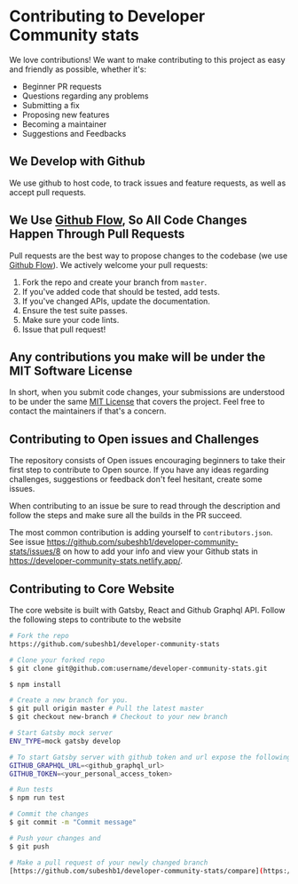 # Contributing to Developer Community stats

We love contributions! We want to make contributing to this project as easy and friendly as possible, whether it's:

- Beginner PR requests
- Questions regarding any problems
- Submitting a fix
- Proposing new features
- Becoming a maintainer
- Suggestions and Feedbacks

## We Develop with Github

We use github to host code, to track issues and feature requests, as well as accept pull requests.

## We Use [Github Flow](https://guides.github.com/introduction/flow/index.html), So All Code Changes Happen Through Pull Requests

Pull requests are the best way to propose changes to the codebase (we use [Github Flow](https://guides.github.com/introduction/flow/index.html)). We actively welcome your pull requests:

1. Fork the repo and create your branch from `master`.
2. If you've added code that should be tested, add tests.
3. If you've changed APIs, update the documentation.
4. Ensure the test suite passes.
5. Make sure your code lints.
6. Issue that pull request!

## Any contributions you make will be under the MIT Software License

In short, when you submit code changes, your submissions are understood to be under the same [MIT License](http://choosealicense.com/licenses/mit/) that covers the project. Feel free to contact the maintainers if that's a concern.

## Contributing to Open issues and Challenges

The repository consists of Open issues encouraging beginners to take their first step to contribute to Open source. If you have any ideas regarding challenges, suggestions or feedback don't feel hesitant, create some issues.

When contributing to an issue be sure to read through the description and follow the steps and make sure all the builds in the PR succeed.

The most common contribution is adding yourself to `contributors.json`. See issue https://github.com/subeshb1/developer-community-stats/issues/8 on how to add your info and view your Github stats in https://developer-community-stats.netlify.app/.

## Contributing to Core Website

The core website is built with Gatsby, React and Github Graphql API. Follow the following steps to contribute to the website

```sh
# Fork the repo
https://github.com/subeshb1/developer-community-stats

# Clone your forked repo
$ git clone git@github.com:username/developer-community-stats.git

$ npm install

# Create a new branch for you.
$ git pull origin master # Pull the latest master
$ git checkout new-branch # Checkout to your new branch

# Start Gatsby mock server
ENV_TYPE=mock gatsby develop

# To start Gatsby server with github token and url expose the following variables
GITHUB_GRAPHQL_URL=<github_graphql_url>
GITHUB_TOKEN=<your_personal_access_token>

# Run tests
$ npm run test

# Commit the changes
$ git commit -m "Commit message"

# Push your changes and
$ git push

# Make a pull request of your newly changed branch
[https://github.com/subeshb1/developer-community-stats/compare](https://github.com/username/developer-community-stats/compare)
```
